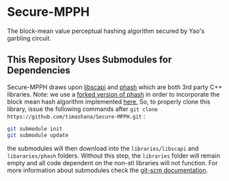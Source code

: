 # Secure-MPPH
 The block-mean value perceptual hashing algorithm secured by Yao's garbling circuit. 



## This Repository Uses Submodules for Dependencies
Secure-MPPH draws upon [libscapi](https://github.com/cryptobiu/libscapi)  and [phash](https://github.com/clearscene/pHash) which are both 3rd party C++ libraries. Note: we use a [forked version of phash](https://github.com/dahadaller/pHash) in order to incorporate the block mean hash algorithm implemented [here.](https://gist.github.com/stereomatchingkiss/6b9034f72850b518f63631852d7b636f)  So, to properly clone this library, issue the following commands after `git clone https://github.com/timashana/Secure-MPPH.git` :

```bash
git submodule init
git submodule update
```

the submodules will then download into the `libraries/libscapi` and `libararies/phash` folders. Without this step, the `libraries` folder will remain empty and all code dependent on the non-stl libraries will not function. For more information about submodules check the [git-scm documentation](https://git-scm.com/book/en/v2/Git-Tools-Submodules).